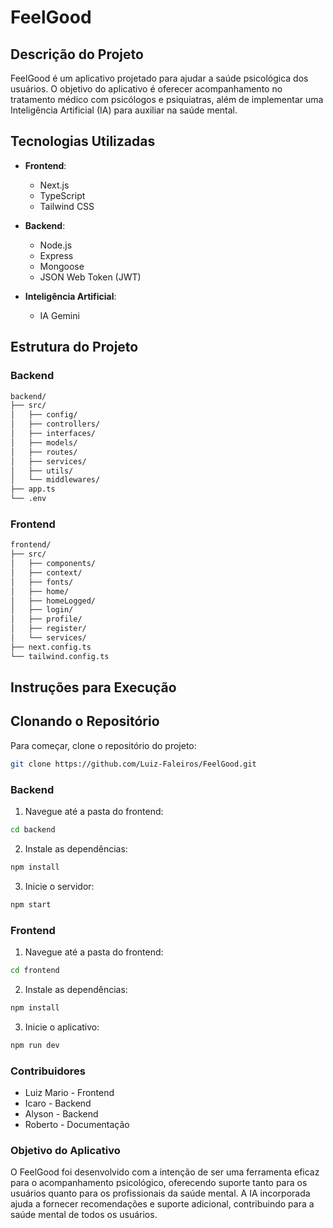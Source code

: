 # FeelGood

## Descrição do Projeto

FeelGood é um aplicativo projetado para ajudar a saúde psicológica dos usuários. O objetivo do aplicativo é oferecer acompanhamento no tratamento médico com psicólogos e psiquiatras, além de implementar uma Inteligência Artificial (IA) para auxiliar na saúde mental.

## Tecnologias Utilizadas

- **Frontend**: 
  - Next.js
  - TypeScript
  - Tailwind CSS

- **Backend**: 
  - Node.js
  - Express
  - Mongoose
  - JSON Web Token (JWT)

- **Inteligência Artificial**: 
  - IA Gemini

## Estrutura do Projeto

### Backend

```bash
backend/
├── src/
│   ├── config/
│   ├── controllers/
│   ├── interfaces/
│   ├── models/
│   ├── routes/
│   ├── services/
│   ├── utils/
│   └── middlewares/
├── app.ts
└── .env
```

### Frontend

```bash
frontend/
├── src/
│   ├── components/
│   ├── context/
│   ├── fonts/
│   ├── home/
│   ├── homeLogged/
│   ├── login/
│   ├── profile/
│   ├── register/
│   └── services/
├── next.config.ts
└── tailwind.config.ts
```

## Instruções para Execução

## Clonando o Repositório

Para começar, clone o repositório do projeto:

```bash
git clone https://github.com/Luiz-Faleiros/FeelGood.git
```

### Backend

1. Navegue até a pasta do frontend:
```bash
cd backend
```
2. Instale as dependências:
```bash
npm install
```
3. Inicie o servidor:
```bash
npm start
```

### Frontend

1. Navegue até a pasta do frontend:
```bash
cd frontend
```
2. Instale as dependências:
```bash
npm install
```
3. Inicie o aplicativo:
```bash
npm run dev
```

### Contribuidores

- Luiz Mario - Frontend
- Icaro - Backend
- Alyson - Backend
- Roberto - Documentação

### Objetivo do Aplicativo

O FeelGood foi desenvolvido com a intenção de ser uma ferramenta eficaz para o acompanhamento psicológico, oferecendo suporte tanto para os usuários quanto para os profissionais da saúde mental. A IA incorporada ajuda a fornecer recomendações e suporte adicional, contribuindo para a saúde mental de todos os usuários.
